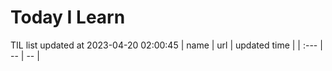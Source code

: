 # Today I Learn 
TIL list updated at 2023-04-20 02:00:45
| name | url | updated time |
| :--- | -- | -- |
